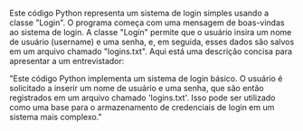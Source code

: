 Este código Python representa um sistema de login simples usando a classe "Login". O programa começa com uma mensagem de boas-vindas ao sistema de login. A classe "Login" permite que o usuário insira um nome de usuário (username) e uma senha, e, em seguida, esses dados são salvos em um arquivo chamado "logins.txt". Aqui está uma descrição concisa para apresentar a um entrevistador:

"Este código Python implementa um sistema de login básico. O usuário é solicitado a inserir um nome de usuário e uma senha, que são então registrados em um arquivo chamado 'logins.txt'. Isso pode ser utilizado como uma base para o armazenamento de credenciais de login em um sistema mais complexo."
